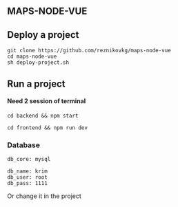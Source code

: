 ## MAPS-NODE-VUE ##

## Deploy a project ##

    git clone https://github.com/reznikovkg/maps-node-vue
    cd maps-node-vue
    sh deploy-project.sh

## Run a project ##

#### Need 2 session of terminal ####

    cd backend && npm start
    
    cd frontend && npm run dev

### Database ###

    db_core: mysql
    
    db_name: krim
    db_user: root
    db_pass: 1111

Or change it in the project
